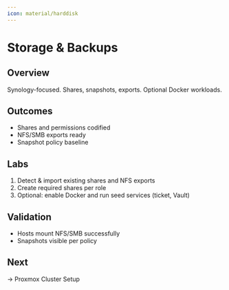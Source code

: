 ```yaml
---
icon: material/harddisk
---
```

# Storage & Backups

## Overview
Synology-focused. Shares, snapshots, exports. Optional Docker workloads.

## Outcomes
- Shares and permissions codified
- NFS/SMB exports ready
- Snapshot policy baseline

## Labs
1) Detect & import existing shares and NFS exports
2) Create required shares per role
3) Optional: enable Docker and run seed services (ticket, Vault)

## Validation
- Hosts mount NFS/SMB successfully
- Snapshots visible per policy

## Next
→ Proxmox Cluster Setup
